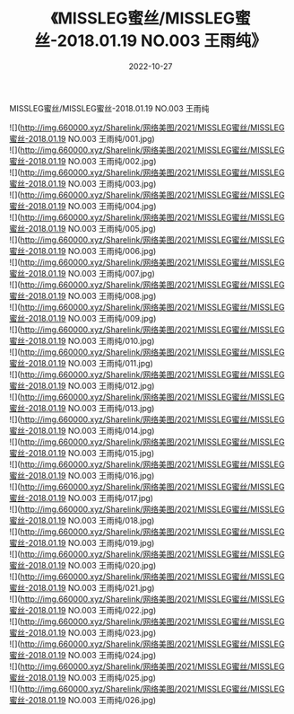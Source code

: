 ﻿---
layout: post
title:  《MISSLEG蜜丝/MISSLEG蜜丝-2018.01.19 NO.003 王雨纯》
date:   2022-10-27
img: http://img.660000.xyz/Sharelink/网络美图/2021/MISSLEG蜜丝/MISSLEG蜜丝-2018.01.19 NO.003 王雨纯/000.jpg
categories: [美女, 清纯, 唯美]
---

MISSLEG蜜丝/MISSLEG蜜丝-2018.01.19 NO.003 王雨纯

 ![](http://img.660000.xyz/Sharelink/网络美图/2021/MISSLEG蜜丝/MISSLEG蜜丝-2018.01.19 NO.003 王雨纯/001.jpg) <br>![](http://img.660000.xyz/Sharelink/网络美图/2021/MISSLEG蜜丝/MISSLEG蜜丝-2018.01.19 NO.003 王雨纯/002.jpg) <br>![](http://img.660000.xyz/Sharelink/网络美图/2021/MISSLEG蜜丝/MISSLEG蜜丝-2018.01.19 NO.003 王雨纯/003.jpg) <br>![](http://img.660000.xyz/Sharelink/网络美图/2021/MISSLEG蜜丝/MISSLEG蜜丝-2018.01.19 NO.003 王雨纯/004.jpg) <br>![](http://img.660000.xyz/Sharelink/网络美图/2021/MISSLEG蜜丝/MISSLEG蜜丝-2018.01.19 NO.003 王雨纯/005.jpg) <br>![](http://img.660000.xyz/Sharelink/网络美图/2021/MISSLEG蜜丝/MISSLEG蜜丝-2018.01.19 NO.003 王雨纯/006.jpg) <br>![](http://img.660000.xyz/Sharelink/网络美图/2021/MISSLEG蜜丝/MISSLEG蜜丝-2018.01.19 NO.003 王雨纯/007.jpg) <br>![](http://img.660000.xyz/Sharelink/网络美图/2021/MISSLEG蜜丝/MISSLEG蜜丝-2018.01.19 NO.003 王雨纯/008.jpg) <br>![](http://img.660000.xyz/Sharelink/网络美图/2021/MISSLEG蜜丝/MISSLEG蜜丝-2018.01.19 NO.003 王雨纯/009.jpg) <br>![](http://img.660000.xyz/Sharelink/网络美图/2021/MISSLEG蜜丝/MISSLEG蜜丝-2018.01.19 NO.003 王雨纯/010.jpg) <br>![](http://img.660000.xyz/Sharelink/网络美图/2021/MISSLEG蜜丝/MISSLEG蜜丝-2018.01.19 NO.003 王雨纯/011.jpg) <br>![](http://img.660000.xyz/Sharelink/网络美图/2021/MISSLEG蜜丝/MISSLEG蜜丝-2018.01.19 NO.003 王雨纯/012.jpg) <br>![](http://img.660000.xyz/Sharelink/网络美图/2021/MISSLEG蜜丝/MISSLEG蜜丝-2018.01.19 NO.003 王雨纯/013.jpg) <br>![](http://img.660000.xyz/Sharelink/网络美图/2021/MISSLEG蜜丝/MISSLEG蜜丝-2018.01.19 NO.003 王雨纯/014.jpg) <br>![](http://img.660000.xyz/Sharelink/网络美图/2021/MISSLEG蜜丝/MISSLEG蜜丝-2018.01.19 NO.003 王雨纯/015.jpg) <br>![](http://img.660000.xyz/Sharelink/网络美图/2021/MISSLEG蜜丝/MISSLEG蜜丝-2018.01.19 NO.003 王雨纯/016.jpg) <br>![](http://img.660000.xyz/Sharelink/网络美图/2021/MISSLEG蜜丝/MISSLEG蜜丝-2018.01.19 NO.003 王雨纯/017.jpg) <br>![](http://img.660000.xyz/Sharelink/网络美图/2021/MISSLEG蜜丝/MISSLEG蜜丝-2018.01.19 NO.003 王雨纯/018.jpg) <br>![](http://img.660000.xyz/Sharelink/网络美图/2021/MISSLEG蜜丝/MISSLEG蜜丝-2018.01.19 NO.003 王雨纯/019.jpg) <br>![](http://img.660000.xyz/Sharelink/网络美图/2021/MISSLEG蜜丝/MISSLEG蜜丝-2018.01.19 NO.003 王雨纯/020.jpg) <br>![](http://img.660000.xyz/Sharelink/网络美图/2021/MISSLEG蜜丝/MISSLEG蜜丝-2018.01.19 NO.003 王雨纯/021.jpg) <br>![](http://img.660000.xyz/Sharelink/网络美图/2021/MISSLEG蜜丝/MISSLEG蜜丝-2018.01.19 NO.003 王雨纯/022.jpg) <br>![](http://img.660000.xyz/Sharelink/网络美图/2021/MISSLEG蜜丝/MISSLEG蜜丝-2018.01.19 NO.003 王雨纯/023.jpg) <br>![](http://img.660000.xyz/Sharelink/网络美图/2021/MISSLEG蜜丝/MISSLEG蜜丝-2018.01.19 NO.003 王雨纯/024.jpg) <br>![](http://img.660000.xyz/Sharelink/网络美图/2021/MISSLEG蜜丝/MISSLEG蜜丝-2018.01.19 NO.003 王雨纯/025.jpg) <br>![](http://img.660000.xyz/Sharelink/网络美图/2021/MISSLEG蜜丝/MISSLEG蜜丝-2018.01.19 NO.003 王雨纯/026.jpg) <br>